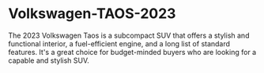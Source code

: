 # Volkswagen-TAOS-2023
 The 2023 Volkswagen Taos is a subcompact SUV that offers a stylish and functional interior, a fuel-efficient engine, and a long list of standard features. It's a great choice for budget-minded buyers who are looking for a capable and stylish SUV.
